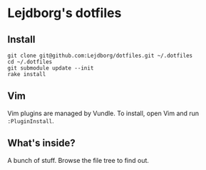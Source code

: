 # Lejdborg's dotfiles

## Install

    git clone git@github.com:Lejdborg/dotfiles.git ~/.dotfiles
    cd ~/.dotfiles
    git submodule update --init
    rake install

## Vim

Vim plugins are managed by Vundle. To install, open Vim and run `:PluginInstall`.

## What's inside?

A bunch of stuff. Browse the file tree to find out.
